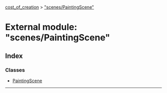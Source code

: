 [cost_of_creation](../README.md) > ["scenes/PaintingScene"](../modules/_scenes_paintingscene_.md)



# External module: "scenes/PaintingScene"

## Index

### Classes

* [PaintingScene](../classes/_scenes_paintingscene_.paintingscene.md)



---

